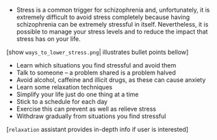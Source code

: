 - Stress is a common trigger for schizophrenia and, unfortunately, it is extremely difficult to avoid stress completely because having schizophrenia can be extremely stressful in itself. Nevertheless, it is possible to manage your stress levels and to reduce the impact that stress has on your life.

[show `ways_to_lower_stress.png`| illustrates bullet points bellow]
- Learn which situations you find stressful and avoid them
- Talk to someone – a problem shared is a problem halved  
- Avoid alcohol, caffeine and illicit drugs, as these can cause anxiety
- Learn some relaxation techniques
- Simplify your life just do one thing at a time
- Stick to a schedule for each day
- Exercise this can prevent as well as relieve stress
- Withdraw gradually from situations you find stressful

[`relaxation` assistant provides in-depth info if user is interested]
